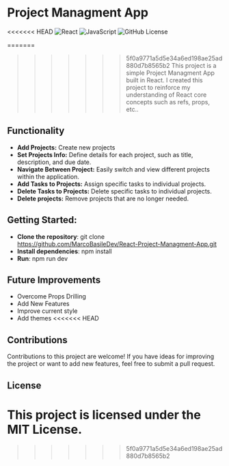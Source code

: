 # Project Managment App

<<<<<<< HEAD
![React](https://img.shields.io/badge/react-%2320232a.svg?style=for-the-badge&logo=react&logoColor=%2361DAFB)
![JavaScript](https://img.shields.io/badge/javascript-%23323330.svg?style=for-the-badge&logo=javascript&logoColor=%23F7DF1E)
![GitHub License](https://img.shields.io/github/license/MarcoBasileDev/Leetcode-Solutions?style=for-the-badge)

=======
>>>>>>> 5f0a9771a5d5e34a6ed198ae25ad880d7b8565b2
This project is a simple Project Managment App built in React.
I created this project to reinforce my understanding of React core concepts such as refs, props, etc..

## Functionality

- **Add Projects:** Create new projects
- **Set Projects Info:** Define details for each project, such as title, description, and due date.
- **Navigate Between Project:** Easily switch and view different projects within the application.
- **Add Tasks to Projects:** Assign specific tasks to individual projects.
- **Delete Tasks to Projects:** Delete specific tasks to individual projects.
- **Delete projects:** Remove projects that are no longer needed.

## Getting Started:

- **Clone the repository**: git clone https://github.com/MarcoBasileDev/React-Project-Managment-App.git
- **Install dependencies**: npm install
- **Run**: npm run dev

## Future Improvements

- Overcome Props Drilling
- Add New Features
- Improve current style
- Add themes
<<<<<<< HEAD

## Contributions

Contributions to this project are welcome! If you have ideas for improving the project or want to add new features, feel free to submit a pull request.

## License

This project is licensed under the MIT License.
=======
>>>>>>> 5f0a9771a5d5e34a6ed198ae25ad880d7b8565b2

